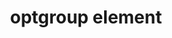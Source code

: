---
{
  "title": "optgroup element",
  "description": "The optgroup element represents a group of option elements with a common label.",
  "category": "html",
  "keywords": [
    "optgroup element"
  ],
  "last_test_date": "2019-08-02",
  "test_results_url": "https://a11ysupport.io/tech/html/optgroup_element",
  "stats": {
    "dragon_win": {
      "chrome": {
        "75": "y"
      }
    },
    "jaws": {
      "chrome": {
        "80": "n"
      },
      "ie": {
        "11": "u"
      },
      "firefox": {
        "73": "y"
      }
    },
    "narrator": {
      "edge": {
        "44": "a"
      }
    },
    "nvda": {
      "chrome": {
        "80": "n"
      },
      "firefox": {
        "73": "y"
      }
    },
    "orca": {
      "firefox": {
        "73": "n"
      }
    },
    "talkback": {
      "and_chr": {
        "80": "a"
      }
    },
    "va_and": {
      "and_chr": {
        "77": "y"
      }
    },
    "vo_ios": {
      "ios_saf": {
        "13.3.1": "a"
      }
    },
    "vo_macos": {
      "safari": {
        "13.0.5": "a"
      }
    },
    "vc_ios": {
      "ios_saf": {
        "13.0": "y"
      }
    },
    "vc_macos": {
      "safari": {
        "13.0.2": "y"
      }
    },
    "wsr": {
      "edge": {
        "44": null
      },
      "chrome": {
        "77": "y"
      }
    }
  },
  "links": {
    "JAWS bug": "https://github.com/FreedomScientific/VFO-standards-support/issues/46",
    "Chrome bug": "https://bugs.chromium.org/p/chromium/issues/detail?id=817579",
    "NVDA bug": "https://github.com/nvaccess/nvda/issues/10034",
    "WHATWG HTML spec for the optgroup element": "https://html.spec.whatwg.org/multipage/form-elements.html#the-optgroup-element",
    "HTML AAM for the optgroup element": "https://w3c.github.io/html-aam/#el-optgroup"
  }
}
---